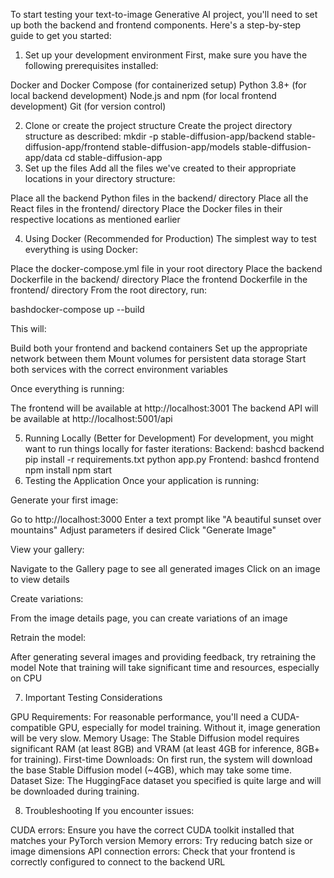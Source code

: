 To start testing your text-to-image Generative AI project, you'll need to set up both the backend and frontend components. Here's a step-by-step guide to get you started:
1. Set up your development environment
First, make sure you have the following prerequisites installed:

Docker and Docker Compose (for containerized setup)
Python 3.8+ (for local backend development)
Node.js and npm (for local frontend development)
Git (for version control)

2. Clone or create the project structure
Create the project directory structure as described:
mkdir -p stable-diffusion-app/backend stable-diffusion-app/frontend stable-diffusion-app/models stable-diffusion-app/data
cd stable-diffusion-app
3. Set up the files
Add all the files we've created to their appropriate locations in your directory structure:

Place all the backend Python files in the backend/ directory
Place all the React files in the frontend/ directory
Place the Docker files in their respective locations as mentioned earlier

4. Using Docker (Recommended for Production)
The simplest way to test everything is using Docker:

Place the docker-compose.yml file in your root directory
Place the backend Dockerfile in the backend/ directory
Place the frontend Dockerfile in the frontend/ directory
From the root directory, run:

bashdocker-compose up --build

This will:

Build both your frontend and backend containers
Set up the appropriate network between them
Mount volumes for persistent data storage
Start both services with the correct environment variables

Once everything is running:

The frontend will be available at http://localhost:3001
The backend API will be available at http://localhost:5001/api

5. Running Locally (Better for Development)
For development, you might want to run things locally for faster iterations:
Backend:
bashcd backend
pip install -r requirements.txt
python app.py
Frontend:
bashcd frontend
npm install
npm start
6. Testing the Application
Once your application is running:

Generate your first image:

Go to http://localhost:3000
Enter a text prompt like "A beautiful sunset over mountains"
Adjust parameters if desired
Click "Generate Image"


View your gallery:

Navigate to the Gallery page to see all generated images
Click on an image to view details


Create variations:

From the image details page, you can create variations of an image


Retrain the model:

After generating several images and providing feedback, try retraining the model
Note that training will take significant time and resources, especially on CPU



7. Important Testing Considerations

GPU Requirements: For reasonable performance, you'll need a CUDA-compatible GPU, especially for model training. Without it, image generation will be very slow.
Memory Usage: The Stable Diffusion model requires significant RAM (at least 8GB) and VRAM (at least 4GB for inference, 8GB+ for training).
First-time Downloads: On first run, the system will download the base Stable Diffusion model (~4GB), which may take some time.
Dataset Size: The HuggingFace dataset you specified is quite large and will be downloaded during training.

8. Troubleshooting
If you encounter issues:

CUDA errors: Ensure you have the correct CUDA toolkit installed that matches your PyTorch version
Memory errors: Try reducing batch size or image dimensions
API connection errors: Check that your frontend is correctly configured to connect to the backend URL
